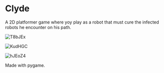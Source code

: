 # Clyde

A 2D platformer game where yoy play as a robot that must cure the infected robots he encounter on his path.

![T8bJEx](https://github.com/Yohan27x/Isometric-Builder/assets/81105099/5939e71d-dd9a-4001-8cb0-5418bcdcb987)

![KudHGC](https://github.com/Yohan27x/Isometric-Builder/assets/81105099/36cb3c4b-19c3-4760-abf7-1cba7303cb91)

![hJEoZ4](https://github.com/Yohan27x/Isometric-Builder/assets/81105099/5f5e5316-0b77-47de-a8aa-a5d70cf98fca)

Made with pygame.

